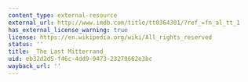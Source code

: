 ```yaml
---
content_type: external-resource
external_url: http://www.imdb.com/title/tt0364301/?ref_=fn_al_tt_1
has_external_license_warning: true
license: https://en.wikipedia.org/wiki/All_rights_reserved
status: ''
title: _The Last Mitterrand_
uid: eb32d2d5-f46c-4dd9-9473-23279662e3bc
wayback_url: ''
---
```

